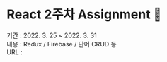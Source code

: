 # React 2주차 Assignment 🌿 
기간 : 2022. 3. 25 ~ 2022. 3. 31\
내용 : Redux / Firebase / 단어 CRUD 등\
URL : 
